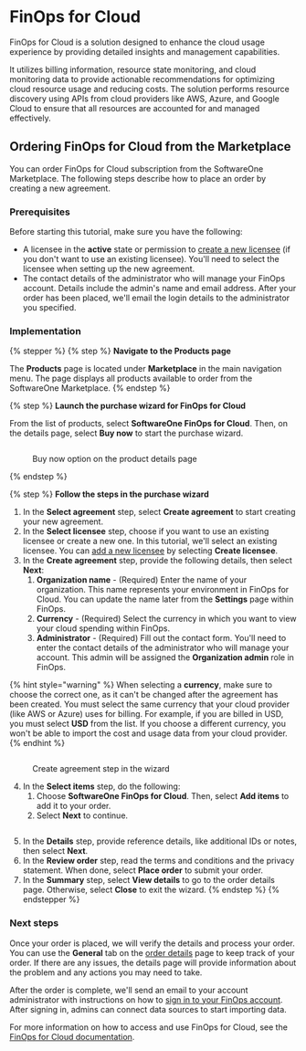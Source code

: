 # FinOps for Cloud

FinOps for Cloud is a solution designed to enhance the cloud usage experience by providing detailed insights and management capabilities.&#x20;

It utilizes billing information, resource state monitoring, and cloud monitoring data to provide actionable recommendations for optimizing cloud resource usage and reducing costs. The solution performs resource discovery using APIs from cloud providers like AWS, Azure, and Google Cloud to ensure that all resources are accounted for and managed effectively.&#x20;

## Ordering FinOps for Cloud from the Marketplace

You can order FinOps for Cloud subscription from the SoftwareOne Marketplace. The following steps describe how to place an order by creating a new agreement.&#x20;

### Prerequisites <a href="#howtoorderamicrosoft365subscriptionforanexistingmicrosofttenant-prerequisites" id="howtoorderamicrosoft365subscriptionforanexistingmicrosofttenant-prerequisites"></a>

Before starting this tutorial, make sure you have the following:

* A licensee in the **active** state or permission to [create a new licensee](https://docs.platform.softwareone.com/modules-and-features/settings/licensees/create-licensees) (if you don't want to use an existing licensee). You'll need to select the licensee when setting up the new agreement.
* The contact details of the administrator who will manage your FinOps account. Details include the admin's name and email address. After your order has been placed, we'll email the login details to the administrator you specified.&#x20;

### Implementation

{% stepper %}
{% step %}
**Navigate to the Products page**

The **Products** page is located under **Marketplace** in the main navigation menu. The page displays all products available to order from the SoftwareOne Marketplace.
{% endstep %}

{% step %}
**Launch the purchase wizard for FinOps for Cloud**

From the list of products, select **SoftwareOne FinOps for Cloud**. Then, on the details page, select **Buy now** to start the purchase wizard.

<figure><img src="../../.gitbook/assets/image (1).png" alt=""><figcaption><p>Buy now option on the product details page</p></figcaption></figure>
{% endstep %}

{% step %}
**Follow the steps in the purchase wizard**

1. In the **Select agreement** step, select **Create agreement** to start creating your new agreement.
2. In the **Select licensee** step, choose if you want to use an existing licensee or create a new one. In this tutorial, we'll select an existing licensee. You can [add a new licensee](../../modules-and-features/settings/licensees/create-licensees.md) by selecting **Create licensee**.
3. In the **Create agreement** step, provide the following details, then select **Next**:
   1. **Organization name** - (Required) Enter the name of your organization. This name represents your environment in FinOps for Cloud. You can update the name later from the **Settings** page within FinOps.&#x20;
   2. **Currency** - (Required) Select the currency in which you want to view your cloud spending within FinOps.&#x20;
   3. **Administrator** - (Required) Fill out the contact form. You'll need to enter the contact details of the administrator who will manage your account. This admin will be assigned the **Organization admin** role in FinOps.

{% hint style="warning" %}
When selecting a **currency**, make sure to choose the correct one, as it can't be changed after the agreement has been created. You must select the same currency that your cloud provider (like AWS or Azure) uses for billing. For example, if you are billed in USD, you must select **USD** from the list. If you choose a different currency, you won't be able to import the cost and usage data from your cloud provider.
{% endhint %}

<figure><img src="../../.gitbook/assets/image (2).png" alt=""><figcaption><p>Create agreement step in the wizard</p></figcaption></figure>

4. In the **Select items** step, do the following:
   1. Choose **SoftwareOne FinOps for Cloud**. Then, select **Add items** to add it to your order.&#x20;
   2. Select **Next** to continue.

<figure><img src="../../.gitbook/assets/image (6).png" alt=""><figcaption></figcaption></figure>

5. In the **Details** step, provide reference details, like additional IDs or notes, then select **Next**.
6. In the **Review order** step, read the terms and conditions and the privacy statement. When done, select **Place order** to submit your order.
7. In the **Summary** step, select **View details** to go to the order details page. Otherwise, select **Close** to exit the wizard.
{% endstep %}
{% endstepper %}

### Next steps

Once your order is placed, we will verify the details and process your order. You can use the **General** tab on the [order details](../../modules-and-features/marketplace/orders/#subscription-details) page to keep track of your order. If there are any issues, the details page will provide information about the problem and any actions you may need to take.

After the order is complete, we'll send an email to your account administrator with instructions on how to [sign in to your FinOps account](https://portal.finops.softwareone.com/). After signing in, admins can connect data sources to start importing data.&#x20;

For more information on how to access and use FinOps for Cloud, see the [FinOps for Cloud documentation](https://docs.finops.softwareone.com/).
